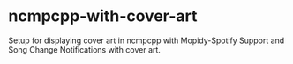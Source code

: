 # ncmpcpp-with-cover-art
 Setup for displaying cover art in ncmpcpp with Mopidy-Spotify Support and Song Change Notifications with cover art.
